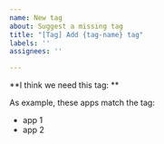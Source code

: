 ```yaml
---
name: New tag
about: Suggest a missing tag
title: "[Tag] Add {tag-name} tag"
labels: ''
assignees: ''

---
```


**I think we need this tag: **

As example, these apps match the tag:
- app 1
- app 2

